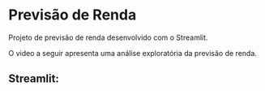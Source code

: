 # Previsão de Renda

Projeto de previsão de renda desenvolvido com o Streamlit.

O video a seguir apresenta uma análise exploratória da previsão de renda.

## Streamlit:

